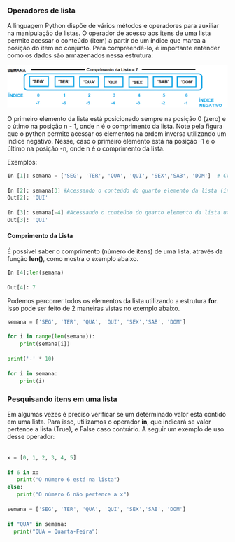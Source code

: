 ### Operadores de lista
A linguagem Python dispõe de vários métodos e operadores para auxiliar na manipulação de listas. O operador de acesso aos itens de uma lista permite acessar o conteúdo (item) a partir de um índice que marca a posição do item no conjunto. Para compreendê-lo, é importante entender como os dados são armazenados nessa estrutura:

![lista](/imagens/lista.gif)

O primeiro elemento da lista está posicionado sempre na posição 0 (zero) e o útimo na posição n - 1, onde n é o comprimento da lista. Note pela figura que o python permite acessar os elementos na ordem inversa utilizando um índice negativo. Nesse, caso o primeiro elemento está na posição -1 e o último na posição -n, onde n é o comprimento da lista.

Exemplos:
``` python
In [1]: semana = ['SEG', 'TER', 'QUA', 'QUI', 'SEX','SAB', 'DOM']  # Criando a Lista SEMANA

In [2]: semana[3] #Acessando o conteúdo do quarto elemento da lista (índice = 3)
Out[2]: 'QUI'

In [3]: semana[-4] #Acessando o conteúdo do quarto elemento da lista utilizando o índice negatico (índice = -4)
Out[3]: 'QUI'
```
#### Comprimento da Lista

É possível saber o comprimento (número de itens) de uma lista, através da função **len()**, como mostra o exemplo abaixo.
``` python
In [4]:len(semana)

Out[4]: 7
```
Podemos percorrer todos os elementos da lista utilizando a estrutura **for**. Isso pode ser feito de 2 maneiras vistas no exemplo abaixo.
``` python runnable
semana = ['SEG', 'TER', 'QUA', 'QUI', 'SEX','SAB', 'DOM']

for i in range(len(semana)):
    print(semana[i])
    
print('-' * 10)    

for i in semana:
    print(i)
```    
### Pesquisando itens em uma lista
Em algumas vezes é preciso verificar se um determinado valor está contido em uma lista. Para isso, utilizamos o operador **in**, que indicará se valor pertence a lista (True), e False caso contrário. A seguir um exemplo de uso desse operador:

```python runnable

x = [0, 1, 2, 3, 4, 5]

if 6 in x:
   print("O número 6 está na lista")
else:
   print("O número 6 não pertence a x")
   
semana = ['SEG', 'TER', 'QUA', 'QUI', 'SEX','SAB', 'DOM']   

if "QUA" in semana:
  print("QUA = Quarta-Feira")
```   

